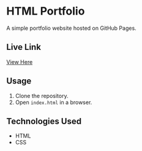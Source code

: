 # HTML Portfolio

A simple portfolio website hosted on GitHub Pages.

## Live Link
[View Here](https://rajshree1126.github.io/HTML-portfolio/)

## Usage
1. Clone the repository.
2. Open `index.html` in a browser.

## Technologies Used
- HTML
- CSS


